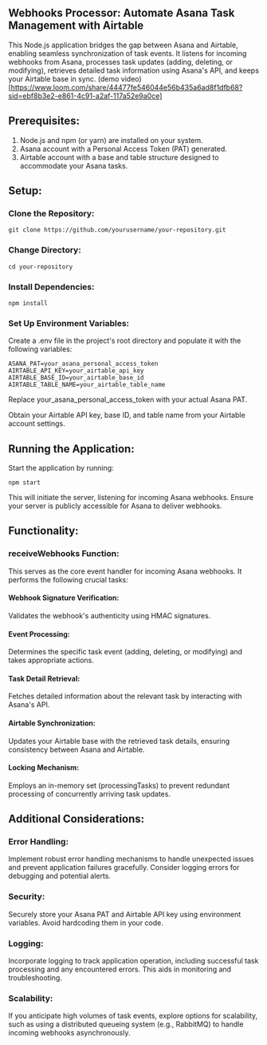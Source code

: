 ## Webhooks Processor: Automate Asana Task Management with Airtable

This Node.js application bridges the gap between Asana and Airtable, enabling seamless synchronization of task events. It listens for incoming webhooks from Asana, processes task updates (adding, deleting, or modifying), retrieves detailed task information using Asana's API, and keeps your Airtable base in sync.
(demo video)[https://www.loom.com/share/44477fe546044e56b435a6ad8f1dfb68?sid=ebf8b3e2-e861-4c91-a2af-117a52e9a0ce]

## Prerequisites:

1. Node.js and npm (or yarn) are installed on your system.
2. Asana account with a Personal Access Token (PAT) generated.
3. Airtable account with a base and table structure designed to accommodate
   your Asana tasks.

## Setup:

### Clone the Repository:

```
git clone https://github.com/yourusername/your-repository.git
```

### Change Directory:

```
cd your-repository
```

### Install Dependencies:

```
npm install
```

### Set Up Environment Variables:

Create a .env file in the project's root directory and populate it with the following variables:

```
ASANA_PAT=your_asana_personal_access_token
AIRTABLE_API_KEY=your_airtable_api_key
AIRTABLE_BASE_ID=your_airtable_base_id
AIRTABLE_TABLE_NAME=your_airtable_table_name
```

Replace your_asana_personal_access_token with your actual Asana PAT.

Obtain your Airtable API key, base ID, and table name from your Airtable account settings.

## Running the Application:

Start the application by running:

```
npm start
```

This will initiate the server, listening for incoming Asana webhooks. Ensure your server is publicly accessible for Asana to deliver webhooks.

## Functionality:

### receiveWebhooks Function:

This serves as the core event handler for incoming Asana webhooks. It performs the following crucial tasks:

#### Webhook Signature Verification:

Validates the webhook's authenticity using HMAC signatures.

#### Event Processing:

Determines the specific task event (adding, deleting, or modifying) and takes appropriate actions.

#### Task Detail Retrieval:

Fetches detailed information about the relevant task by interacting with Asana's API.

#### Airtable Synchronization:

Updates your Airtable base with the retrieved task details, ensuring consistency between Asana and Airtable.

#### Locking Mechanism:

Employs an in-memory set (processingTasks) to prevent redundant processing of concurrently arriving task updates.

## Additional Considerations:

### Error Handling:

Implement robust error handling mechanisms to handle unexpected issues and prevent application failures gracefully. Consider logging errors for debugging and potential alerts.

### Security:

Securely store your Asana PAT and Airtable API key using environment variables. Avoid hardcoding them in your code.

### Logging:

Incorporate logging to track application operation, including successful task processing and any encountered errors. This aids in monitoring and troubleshooting.

### Scalability:

If you anticipate high volumes of task events, explore options for scalability, such as using a distributed queueing system (e.g., RabbitMQ) to handle incoming webhooks asynchronously.
